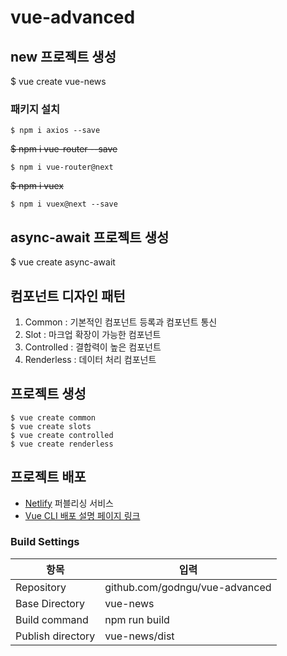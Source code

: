 # vue-advanced

## new 프로젝트 생성
$ vue create vue-news

### 패키지 설치
```shell
$ npm i axios --save
```  
~~$ npm i vue-router --save~~
```shell
$ npm i vue-router@next
```  
~~$ npm i vuex~~
```shell
$ npm i vuex@next --save
```

## async-await 프로젝트 생성
$ vue create async-await

## 컴포넌트 디자인 패턴
1. Common : 기본적인 컴포넌트 등록과 컴포넌트 통신
2. Slot : 마크업 확장이 가능한 컴포넌트
3. Controlled : 결합력이 높은 컴포넌트
4. Renderless : 데이터 처리 컴포넌트


## 프로젝트 생성
```shell
$ vue create common
$ vue create slots
$ vue create controlled
$ vue create renderless
```


## 프로젝트 배포
- [Netlify](https://www.netlify.com/) 퍼블리싱 서비스  
- [Vue CLI 배포 설명 페이지 링크](https://cli.vuejs.org/guide/deployment.html#gitlab-pages)

### Build Settings
| 항목 | 입력 |
| --- | --- |  
| Repository | github.com/godngu/vue-advanced |  
| Base Directory | vue-news |
| Build command | npm run build
| Publish directory | vue-news/dist |

  

